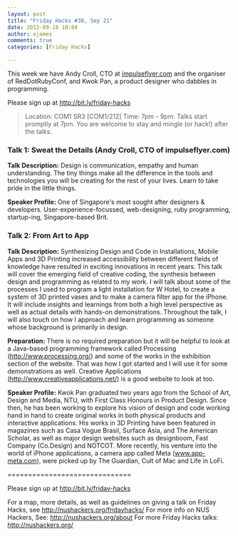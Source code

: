 ```yaml
---
layout: post
title: "Friday Hacks #30, Sep 21"
date: 2012-09-18 18:04
author: ejames
comments: true
categories: [Friday Hacks]

---
```

This week we have Andy Croll, CTO at <a href="http://impulseflyer.com">impulseflyer.com</a> and the organiser of RedDotRubyConf, and Kwok Pan, a product designer who dabbles in programming.

Please sign up at <a href="http://bit.ly/friday-hacks">http://bit.ly/friday-hacks</a>

<blockquote>Location: COM1 SR3 [COM1/212]
Time: 7pm - 9pm. 
Talks start promptly at 7pm. You are welcome to stay and mingle (or hack!) after the talks.</blockquote>


<h3>Talk 1: Sweat the Details (Andy Croll, CTO of impulseflyer.com) </h3>

<strong>Talk Description:</strong>
Design is communication, empathy and human understanding. The tiny things make all the difference in the tools and technologies you will be creating for the rest of your lives. Learn to take pride in the little things.

<strong>Speaker Profile:</strong>
One of Singapore's most sought after designers & developers. User-experience-focussed, web-designing, ruby programming, startup-ing, Singapore-based Brit.


<h3>Talk 2: From Art to App</h3>

<strong>Talk Description:</strong>
Synthesizing Design and Code in Installations, Mobile Apps and 3D Printing increased accessibility between different fields of knowledge have resulted in exciting innovations in recent years. This talk will cover the emerging field of creative coding, the synthesis between design and programming as related to my work. I will talk about some of the processes I used to program a light installation for W Hotel, to create a system of 3D printed vases and to make a camera filter app for the iPhone. It will include insights and learnings from both a high level perspective as well as actual details with hands-on demonstrations. Throughout the talk, I will also touch on how I approach and learn programming as someone whose background is primarily in design.

<strong>Preparation:</strong>
There is no required preparation but it will be helpful to look at a Java-based programming framework called Processing (<a href="http://www.processing.org/">http://www.processing.org/</a>) and some of the works in the exhibition section of the website. That was how I got started and I will use it for some demonstrations as well. Creative Applications (<a href="http://www.creativeapplications.net/">http://www.creativeapplications.net/</a>) is a good website to look at too.

<strong>Speaker Profile:</strong>
Kwok Pan graduated two years ago from the School of Art, Design and Media, NTU, with First Class Honours in Product Design. Since then, he has been working to explore his vision of design and code working hand in hand to create original works in both physical products and interactive applications. His works in 3D Printing have been featured in magazines such as Casa Vogue Brasil, Surface Asia, and The American Scholar, as well as major design websites such as designboom, Fast Company (Co.Design) and NOTCOT. More recently, his venture into the world of iPhone applications, a camera app called Meta (<a href="www.app-meta.com">www.app-meta.com</a>), were picked up by The Guardian, Cult of Mac and Life in LoFi.

==============================

Please sign up at <a href="http://bit.ly/friday-hacks">http://bit.ly/friday-hacks</a>

For a map, more details, as well as guidelines on giving a talk on Friday Hacks, see <a href="/fridayhacks/">http://nushackers.org/fridayhacks/</a>
For more info on NUS Hackers, See: <a href="/about">http://nushackers.org/about</a>
For more Friday Hacks talks: <a href="/">http://nushackers.org/</a>
